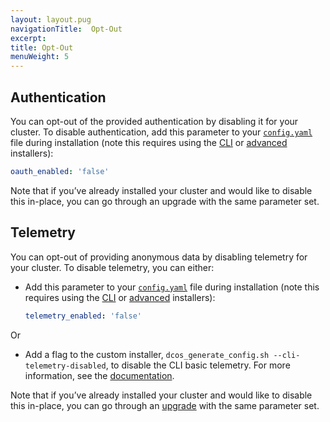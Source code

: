 ```yaml
---
layout: layout.pug
navigationTitle:  Opt-Out
excerpt:
title: Opt-Out
menuWeight: 5
---
```


## Authentication

You can opt-out of the provided authentication by disabling it for your cluster. To disable authentication, add this parameter to your [`config.yaml`][4] file during installation (note this requires using the [CLI][1] or [advanced][2] installers):

```yaml
oauth_enabled: 'false'
```

Note that if you’ve already installed your cluster and would like to disable this in-place, you can go through an upgrade with the same parameter set.

## Telemetry

You can opt-out of providing anonymous data by disabling telemetry for your cluster. To disable telemetry, you can either:

- Add this parameter to your [`config.yaml`][4] file during installation (note this requires using the [CLI][1] or [advanced][2] installers):

    ```yaml
    telemetry_enabled: 'false'
    ```
Or

- Add a flag to the custom installer, `dcos_generate_config.sh --cli-telemetry-disabled`, to disable the CLI basic telemetry. For more information, see the [documentation](/1.9/installing/oss/custom/cli/).
    

Note that if you’ve already installed your cluster and would like to disable this in-place, you can go through an [upgrade][3] with the same parameter set.

[1]: /docs/1.9/installing/oss/custom/cli/
[2]: /docs/1.9/installing/oss/custom/advanced/
[3]: /docs/1.9/installing/oss/custom/configuration/configuration-parameters/
[4]: /docs/1.9/installing/oss/custom/configuration/configuration-parameters/

